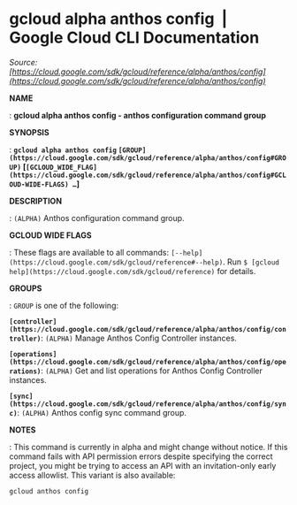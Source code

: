 # gcloud alpha anthos config  |  Google Cloud CLI Documentation

*Source: [https://cloud.google.com/sdk/gcloud/reference/alpha/anthos/config](https://cloud.google.com/sdk/gcloud/reference/alpha/anthos/config)*

**NAME**

: **gcloud alpha anthos config - anthos configuration command group**

**SYNOPSIS**

: **`gcloud alpha anthos config` `[GROUP](https://cloud.google.com/sdk/gcloud/reference/alpha/anthos/config#GROUP)` [`[GCLOUD_WIDE_FLAG](https://cloud.google.com/sdk/gcloud/reference/alpha/anthos/config#GCLOUD-WIDE-FLAGS) …`]**

**DESCRIPTION**

: `(ALPHA)` Anthos configuration command group.

**GCLOUD WIDE FLAGS**

: These flags are available to all commands: `[--help](https://cloud.google.com/sdk/gcloud/reference#--help)`.
Run `$ [gcloud help](https://cloud.google.com/sdk/gcloud/reference)` for details.

**GROUPS**

: ``GROUP`` is one of the following:

**`[controller](https://cloud.google.com/sdk/gcloud/reference/alpha/anthos/config/controller)`**:
`(ALPHA)` Manage Anthos Config Controller instances.

**`[operations](https://cloud.google.com/sdk/gcloud/reference/alpha/anthos/config/operations)`**:
`(ALPHA)` Get and list operations for Anthos Config Controller
instances.

**`[sync](https://cloud.google.com/sdk/gcloud/reference/alpha/anthos/config/sync)`**:
`(ALPHA)` Anthos config sync command group.

**NOTES**

: This command is currently in alpha and might change without notice. If this
command fails with API permission errors despite specifying the correct project,
you might be trying to access an API with an invitation-only early access
allowlist. This variant is also available:

```
gcloud anthos config
```